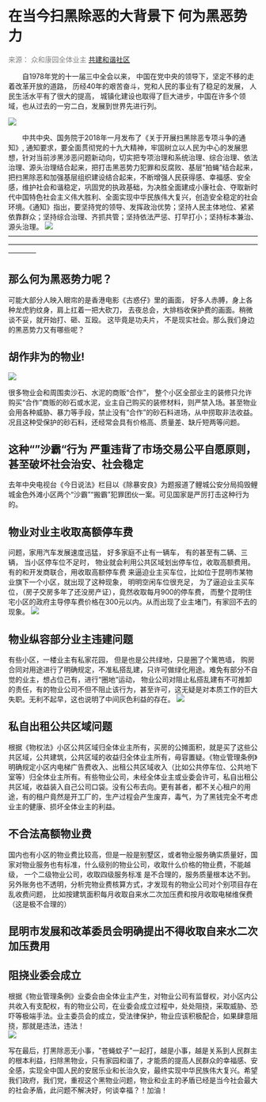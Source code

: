# 在当今扫黑除恶的大背景下 何为黑恶势力  #  

<font color=gray >来源： 众和康园全体业主</font>    [ 共建和谐社区](http://www.mps.gov.cn/)  

&ensp;&ensp;&ensp;&ensp;自1978年党的十一届三中全会以来， 中国在党中央的领导下，坚定不移的走着改革开放的道路， 历经40年的艰苦奋斗，党和人民的事业有了稳足的发展， 人民生活水平有了很大的提高， 城镇化建设也取得了巨大进步，中国在许多个领域，也从过去的一穷二白，发展到世界先进行列。


![](https://github.com/rainfly234/web/blob/master/a.jpg?raw=true)  


&ensp;&ensp;&ensp;&ensp;中共中央、国务院于2018年一月发布了《关于开展扫黑除恶专项斗争的通知》, 通知要求，要全面贯彻党的十九大精神，牢固树立以人民为中心的发展思想，针对当前涉黑涉恶问题新动向，切实把专项治理和系统治理、综合治理、依法治理、源头治理结合起来，把打击黑恶势力犯罪和反腐败、基层“拍蝇”结合起来，把扫黑除恶和加强基层组织建设结合起来，不断增强人民获得感、幸福感、安全感，维护社会和谐稳定，巩固党的执政基础，为决胜全面建成小康社会、夺取新时代中国特色社会主义伟大胜利、全面实现中华民族伟大复兴，创造安全稳定的社会环境。《通知》指出，要坚持党的领导、发挥政治优势；坚持人民主体地位、紧紧依靠群众；坚持综合治理、齐抓共管；坚持依法严惩、打早打小；坚持标本兼治、源头治理。 
   ![](https://github.com/rainfly234/web/blob/master/b.jpg?raw=true)
————————————————————————————————————————————————————————————————————————————  

## 那么何为黑恶势力呢？ ##
可能大部分人映入眼帘的是香港电影《古惑仔》里的画面， 好多人赤膊，身上各种龙虎豹纹身，肩上扛着一把大砍刀， 去夜总会，大排档收保护费的画面。稍微谈不妥，就开始打、砸、互殴。  这毕竟是功夫片， 不是现实社会。那么我们身边的黑恶势力又有哪些呢？  

## 胡作非为的物业! ##
![](https://github.com/rainfly234/web/blob/master/c.jpg?raw=true)

很多物业会和周围卖沙石、水泥的商贩“合作”， 整个小区全部业主的装修只允许购买“合作”商贩的砂石或水泥，业主自己购买的装修材料，则严禁入场。甚至物业会用各种威胁、暴力等手段，禁止没有“合作”的砂石料进场，从中捞取非法收益。况且这种受保护的砂石料，还经常会具有价格高、质量差、缺斤短两等问题。  
## 这种“”沙霸“行为 严重违背了市场交易公平自愿原则，甚至破坏社会治安、社会稳定 ##  
去年中央电视台《今日说法》栏目以《除暴安良》为题报道了鲤城公安分局捣毁鲤城金色外滩小区两个“沙霸”“搬霸”犯罪团伙一案。可见国家是严厉打击这种行为的。



## 物业对业主收取高额停车费 ##  
问题，家用汽车发展速度迅猛， 好多家庭不止有一辆车， 有的甚至有二辆、三辆， 当小区停车位不足时， 物业就会利用公共区域划出停车位，收取高额费用。有的和开发商联合，用收取高额停车费 来逼迫业主买车位，比如位于昆明市某物业旗下一个小区，就出现了这种现象， 明明空闲车位很充足， 为了逼迫业主买车位，（房子交房多年了还没房产证），竟然收取每月900的停车费， 而整个昆明住宅小区的政府主导停车费价格在300元以内。从而出现了业主堵门，有家回不去的现象。
![](https://github.com/rainfly234/web/blob/master/d.jpg?raw=true)


## 物业纵容部分业主违建问题 ##   
有些小区，一楼业主有私家花园， 但是也是公共绿地，只是圈了个篱笆墙， 购房合同对用途进行了明确规定，不准私搭乱建，只许可做绿化用途。难免有部分不自觉的业主，想占位己有，进行“圈地“运动， 物业公司对阻止私搭乱建有不可推卸的责任，有的物业公司不但不阻止该行为，甚至许可，这无疑是对本质工作的巨大失职。无利不起早，这也说明了中间灰色利益的存在。
![](https://github.com/rainfly234/web/blob/master/e.jpg?raw=true)


## 私自出租公共区域问题 ##
根据《物权法》小区公共区域归全体业主所有，买房的公摊面积，就是买了这些公共区域，公共建筑，公共区域的收益归全体业主所有，毋容置疑。《物业管理条例》明确规定小区内电梯广告费收入、出租公共区域收入（比如公共停车位、公共地下室等）归全体业主所有。有些物业公司，未经全体业主或业委会许可，私自出租公共区域，收益装入自己公司口袋。没有公布去向。更有甚者，都不关心租户的用途，有的租户竟然是开工厂的，生产过程会产生废弃，毒气，为了黑钱完全不考虑业主的健康、损坏全体业主的利益。

## 不合法高额物业费 ##  
国内也有小区的物业费比较高，但是一般是别墅区，或者物业服务确实质量好，国家对物业服务也有标准，什么级别的物业公司，收取什么价格的物业费，不能越级， 一个二级物业公司，收取四级服务标准 是不合理的，服务质量根本达不到。另外账务也不透明，分析完物业费核算方式，才发现有的物业公司对个别项目存在乱收费问题， 比如按建筑面积每月收取自来水二次加压费和按月收取电梯维保费（这是极不合理的）
## 昆明市发展和改革委员会明确提出不得收取自来水二次加压费用 ##


## 阻挠业委会成立  ##  

根据《物业管理条例》业委会由全体业主产生，对物业公司有监督权，对小区内公共收入有支配权，有的物业公司，在业委会成立过程中，处处阻挠，采取威胁、恐吓等极端手法。业主委员会的成立，受法律保护，物业应该积极配合，如果肆意阻挠，那就是违法，违法！  
![](https://github.com/rainfly234/web/blob/master/f.jpg?raw=true)

写在最后，打黑除恶无小事，"苍蝇蚊子"一起打，越是小事，越是关系到人民群主的根本利益，扫除黑物业，只有家园和谐了，才能质的提高人民群众的幸福感、安全感，实现全中国人民的安居乐业和长治久安，最终实现中华民族伟大复兴。希望我们政府，我们党，重视这个黑物业问题，物业和业主的矛盾已经是当今社会最大的社会矛盾，此问题不解决好，何谈幸福？！加油！
